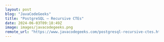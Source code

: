```yaml
---
layout: post
blog: "JavaCodeGeeks"
title: "PostgreSQL – Recursive CTEs"
date: 2024-06-03T09:18:49Z
image: images/javacodegeeks.png
remote_url: "https://www.javacodegeeks.com/postgresql-recursive-ctes.html"
---
```

